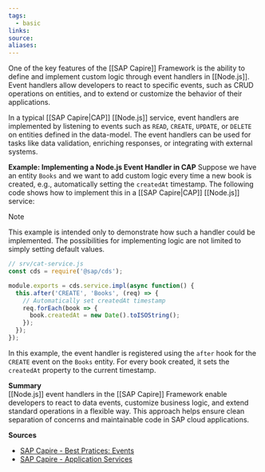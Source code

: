 ```yaml
---
tags:
  - basic
links:
source:
aliases:
---
```

One of the key features of the [[SAP Capire]] Framework is the ability to define and implement custom logic through event handlers in [[Node.js]]. Event handlers allow developers to react to specific events, such as CRUD operations on entities, and to extend or customize the behavior of their applications.

In a typical [[SAP Capire|CAP]]  [[Node.js]] service, event handlers are implemented by listening to events such as `READ`, `CREATE`, `UPDATE`, or `DELETE` on entities defined in the data-model. The event handlers can be used for tasks like data validation, enriching responses, or integrating with external systems.

**Example: Implementing a Node.js Event Handler in CAP** 
Suppose we have an entity `Books` and we want to add custom logic every time a new book is created, e.g., automatically setting the `createdAt` timestamp. The following code shows how to implement this in a [[SAP Capire|CAP]] [[Node.js]] service:

> [!note]
> This example is intended only to demonstrate how such a handler could be implemented. The possibilities for implementing logic are not limited to simply setting default values.

```js
// srv/cat-service.js
const cds = require('@sap/cds');

module.exports = cds.service.impl(async function() {
  this.after('CREATE', 'Books', (req) => {
    // Automatically set createdAt timestamp
    req.forEach(book => {
      book.createdAt = new Date().toISOString();
    });
  });
});
```

In this example, the event handler is registered using the `after` hook for the `CREATE` event on the `Books` entity. For every book created, it sets the `createdAt` property to the current timestamp.

**Summary**  
[[Node.js]] event handlers in the [[SAP Capire]] Framework enable developers to react to data events, customize business logic, and extend standard operations in a flexible way. This approach helps ensure clean separation of concerns and maintainable code in SAP cloud applications.

**Sources**
- [SAP Capire - Best Pratices: Events](https://cap.cloud.sap/docs/about/best-practices#events)
- [SAP Capire - Application Services](https://cap.cloud.sap/docs/node.js/app-services#application-services)